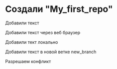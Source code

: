 # Создали "My_first_repo"

Добавили текст

Добавили текст через веб браузер

Добавили тект локально

Добавили текст в новой ветке new_branch

Разрешаем конфликт
